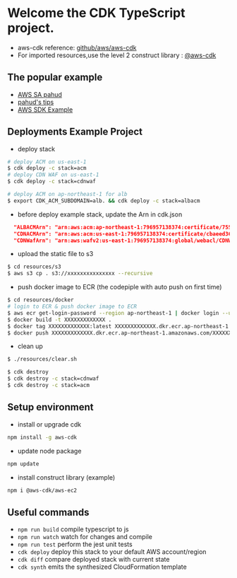 # Welcome the CDK TypeScript project.

- aws-cdk reference: [github/aws/aws-cdk](https://github.com/aws/aws-cdk)
- For imported resources,use the level 2 construct library : [@aws-cdk](https://github.com/aws/aws-cdk/tree/master/packages/%40aws-cdk)

## The popular example

- [AWS SA pahud](https://github.com/pahud/cdk-samples/tree/master/typescript/packages)
- [pahud's tips](https://github.com/pahud/cdk-samples/tree/master/common-tips)
- [AWS SDK Example](https://github.com/aws-samples/aws-cdk-examples)

## Deployments Example Project

- deploy stack

```bash
# deploy ACM on us-east-1
$ cdk deploy -c stack=acm
# deploy CDN WAF on us-east-1
$ cdk deploy -c stack=cdnwaf

# deploy ACM on ap-northeast-1 for alb
$ export CDK_ACM_SUBDOMAIN=alb. && cdk deploy -c stack=albacm
```

- before deploy example stack, update the Arn in cdk.json

```json
  "ALBACMArn": "arn:aws:acm:ap-northeast-1:796957138374:certificate/755453b2-b552-4ac5-b80b-c6360f37e537",
  "CDNACMArn": "arn:aws:acm:us-east-1:796957138374:certificate/cbaeed36-8a60-4291-ac76-176c8c80a767",
  "CDNWafArn": "arn:aws:wafv2:us-east-1:796957138374:global/webacl/CDNWAF-oPjY1pWbGlPC/a8186c28-f5c4-4984-9522-da91b9b0facf",
```

- upload the static file to s3

```bash
$ cd resources/s3
$ aws s3 cp . s3://xxxxxxxxxxxxxxx --recursive
```

- push docker image to ECR (the codepiple with auto push on first time)

```bash
$ cd resources/docker
# login to ECR & push docker image to ECR
$ aws ecr get-login-password --region ap-northeast-1 | docker login --username AWS --password-stdin XXXXXXXXXX.dkr.ecr.ap-northeast-1.amazonaws.com
$ docker build -t XXXXXXXXXXXXX .
$ docker tag XXXXXXXXXXXXX:latest XXXXXXXXXXXXX.dkr.ecr.ap-northeast-1.amazonaws.com/XXXXXXXXXXXXX:latest
$ docker push XXXXXXXXXXXXX.dkr.ecr.ap-northeast-1.amazonaws.com/XXXXXXXXXXXXX:latest
```

- clean up

```bash
$ ./resources/clear.sh

$ cdk destroy
$ cdk destroy -c stack=cdnwaf
$ cdk destroy -c stack=acm
```

## Setup environment

- install or upgrade cdk

```bash
npm install -g aws-cdk
```

- update node package

```bash
npm update
```

- install construct library (example)

```bash
npm i @aws-cdk/aws-ec2
  ```

## Useful commands

- `npm run build`   compile typescript to js
- `npm run watch`   watch for changes and compile
- `npm run test`    perform the jest unit tests
- `cdk deploy`      deploy this stack to your default AWS account/region
- `cdk diff`        compare deployed stack with current state
- `cdk synth`       emits the synthesized CloudFormation template

